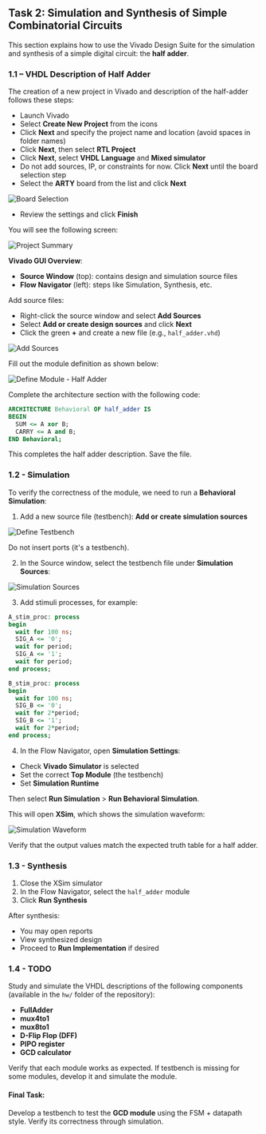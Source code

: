 ## Task 2: Simulation and Synthesis of Simple Combinatorial Circuits

This section explains how to use the Vivado Design Suite for the simulation and synthesis of a simple digital circuit: the **half adder**.

### 1.1 – VHDL Description of Half Adder

The creation of a new project in Vivado and description of the half-adder follows these steps:

* Launch Vivado
* Select **Create New Project** from the icons
* Click **Next** and specify the project name and location (avoid spaces in folder names)
* Click **Next**, then select **RTL Project**
* Click **Next**, select **VHDL Language** and **Mixed simulator**
* Do not add sources, IP, or constraints for now. Click **Next** until the board selection step
* Select the **ARTY** board from the list and click **Next**

![Board Selection](img/board_selection.png)

* Review the settings and click **Finish**

You will see the following screen:

![Project Summary](img/project_summary.png)

**Vivado GUI Overview**:

* **Source Window** (top): contains design and simulation source files
* **Flow Navigator** (left): steps like Simulation, Synthesis, etc.

Add source files:

* Right-click the source window and select **Add Sources**
* Select **Add or create design sources** and click **Next**
* Click the green **+** and create a new file (e.g., `half_adder.vhd`)

![Add Sources](img/add_sources.png)

Fill out the module definition as shown below:

![Define Module - Half Adder](img/define_half_adder.png)

Complete the architecture section with the following code:

```vhdl
ARCHITECTURE Behavioral OF half_adder IS
BEGIN
  SUM <= A xor B;
  CARRY <= A and B;
END Behavioral;
```

This completes the half adder description. Save the file.

### 1.2 - Simulation

To verify the correctness of the module, we need to run a **Behavioral Simulation**:

1. Add a new source file (testbench): **Add or create simulation sources**

![Define Testbench](img/define_tb.png)

Do not insert ports (it's a testbench).

2. In the Source window, select the testbench file under **Simulation Sources**:

![Simulation Sources](img/sim_sources.png)

3. Add stimuli processes, for example:

```vhdl
A_stim_proc: process
begin
  wait for 100 ns;
  SIG_A <= '0';
  wait for period;
  SIG_A <= '1';
  wait for period;
end process;

B_stim_proc: process
begin
  wait for 100 ns;
  SIG_B <= '0';
  wait for 2*period;
  SIG_B <= '1';
  wait for 2*period;
end process;
```

4. In the Flow Navigator, open **Simulation Settings**:

* Check **Vivado Simulator** is selected
* Set the correct **Top Module** (the testbench)
* Set **Simulation Runtime**

Then select **Run Simulation** > **Run Behavioral Simulation**.

This will open **XSim**, which shows the simulation waveform:

![Simulation Waveform](img/sim_waveform.png)

Verify that the output values match the expected truth table for a half adder.

### 1.3 - Synthesis

1. Close the XSim simulator
2. In the Flow Navigator, select the `half_adder` module
3. Click **Run Synthesis**

After synthesis:

* You may open reports
* View synthesized design
* Proceed to **Run Implementation** if desired

### 1.4 - TODO

Study and simulate the VHDL descriptions of the following components (available in the `hw/` folder of the repository):

* **FullAdder**
* **mux4to1**
* **mux8to1**
* **D-Flip Flop (DFF)**
* **PIPO register**
* **GCD calculator**

Verify that each module works as expected. If testbench is missing for some modules, develop it and simulate the module.

#### Final Task:

Develop a testbench to test the **GCD module** using the FSM + datapath style. Verify its correctness through simulation.


